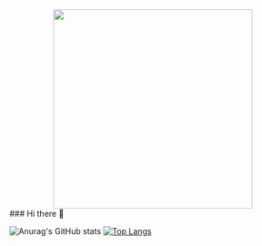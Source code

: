 <div id="header" align="center" style="border-radius: 30px;">
  <img src="https://media.giphy.com/media/qgQUggAC3Pfv687qPC/giphy.gif" width="350"/>
</div>
### Hi there 👋

![Anurag's GitHub stats](https://github-readme-stats.vercel.app/api?username=JustSimon01&show_icons=true&theme=default)
[![Top Langs](https://github-readme-stats.vercel.app/api/top-langs/?username=JustSimon01&layout=compact)](https://github.com/anuraghazra/github-readme-stats)

<!--
**JustSimon01/JustSimon01** is a ✨ _special_ ✨ repository because its `README.md` (this file) appears on your GitHub profile.

Here are some ideas to get you started:

- 🔭 I’m currently working on ...
- 🌱 I’m currently learning ...
- 👯 I’m looking to collaborate on ...
- 🤔 I’m looking for help with ...
- 💬 Ask me about ...
- 📫 How to reach me: ...
- 😄 Pronouns: ...
- ⚡ Fun fact: ...
-->
